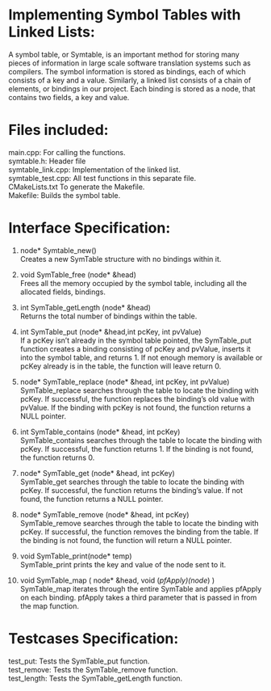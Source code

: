 
# Implementing Symbol Tables with Linked Lists:

A symbol table, or Symtable, is an important method for storing many pieces of information in large
scale software translation systems such as compilers. The symbol information is stored as bindings, each
of which consists of a key and a value. Similarly, a linked list consists of a chain of elements, or bindings in our project.
Each binding is stored as a node, that contains two fields, a key and value.

# Files included:
main.cpp: For calling the functions.</br>
symtable.h: Header file</br>
symtable_link.cpp: Implementation of the linked list.</br>
symtable_test.cpp: All test functions in this separate file.</br>
CMakeLists.txt To generate the Makefile.</br>
Makefile: Builds the symbol table.</br>

# Interface Specification:

1) node* Symtable_new()</br>
Creates a new SymTable structure with no bindings within it.

2) void SymTable_free (node* &head)</br>
Frees all the memory occupied by the symbol table, including all the allocated fields, bindings.

3) int SymTable_getLength (node* &head)</br>
Returns the total number of bindings within the table.

4) int SymTable_put (node* &head,int pcKey, int pvValue)</br>
If a pcKey isn’t already in the symbol table pointed, the SymTable_put function creates a binding consisting of pcKey and pvValue, inserts it into the symbol table,
and returns 1. If not enough memory is available or pcKey already is in the table, the function will leave return 0.

5) node* SymTable_replace (node* &head, int pcKey, int pvValue)</br>
SymTable_replace searches through the table to locate the binding with pcKey. If successful, the function replaces the binding’s old value with pvValue. If the binding with pcKey is not found, the function returns a NULL pointer.

6) int SymTable_contains (node* &head, int pcKey)</br>
SymTable_contains searches through the table to locate the binding with pcKey. If successful, the function returns 1. If the binding is not found, the function returns 0.

7) node* SymTable_get (node* &head, int pcKey)</br>
SymTable_get searches through the table to locate the binding with pcKey. If successful, the function returns the binding’s value. If not found, the function returns a NULL pointer.

8) node* SymTable_remove (node* &head, int pcKey)</br>
SymTable_remove searches through the table to locate the binding with pcKey. If successful, the function removes the binding from the table. If the binding is not found, the function will return a NULL pointer.

9) void SymTable_print(node* temp)</br>
SymTable_print prints the key and value of the node sent to it.

10) void SymTable_map (  node* &head, void (*pfApply)(node*)  )</br>
SymTable_map iterates through the entire SymTable and applies pfApply on each binding. pfApply takes a third parameter that is passed in from the map function.

# Testcases Specification:

test_put: Tests the SymTable_put function.</br>
test_remove: Tests the SymTable_remove function.</br>
test_length: Tests the SymTable_getLength function.</br>


